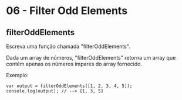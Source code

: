 # 06 - Filter Odd Elements

## filterOddElements

Escreva uma função chamada "filterOddElements".

Dada um array de números, "filterOddElements" retorna um array que contém apenas os números ímpares do array fornecido.

Exemplo:

```text
var output = filterOddElements([1, 2, 3, 4, 5]);
console.log(output); // --> [1, 3, 5]
```

